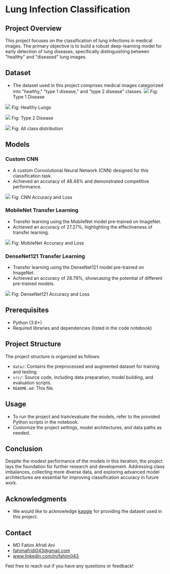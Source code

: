 # Lung Infection Classification

## Project Overview

This project focuses on the classification of lung infections in medical images. The primary objective is to build a robust deep-learning model for early detection of lung diseases, specifically distinguishing between "healthy" and "diseased" lung images.

## Dataset

- The dataset used in this project comprises medical images categorized into "healthy," "type 1 disease," and "type 2 disease" classes.
![](Photos/Unknown-8.png)
Fig: Type 1 Disease

![](Photos/Unknown-9.png)
Fig: Healthy Lungs

![](Photos/Unknown-10.png)
Fig: Type 2 Disease

![](Photos/Unknown-11.png)
Fig: All class distribution


## Models

### Custom CNN
- A custom Convolutional Neural Network (CNN) designed for this classification task.
- Achieved an accuracy of 48.48% and demonstrated competitive performance.

![](Photos/Unknown-12.png)
Fig: CNN Accuracy and Loss

### MobileNet Transfer Learning
- Transfer learning using the MobileNet model pre-trained on ImageNet.
- Achieved an accuracy of 27.27%, highlighting the effectiveness of transfer learning.

![](Photos/Unknown-13.png)
Fig: MobileNet Accuracy and Loss

### DenseNet121 Transfer Learning
- Transfer learning using the DenseNet121 model pre-trained on ImageNet.
- Achieved an accuracy of 28.79%, showcasing the potential of different pre-trained models.

![](Photos/Unknown-14.png)
Fig: DenseNet121 Accuracy and Loss

## Prerequisites

- Python (3.6+)
- Required libraries and dependencies (listed in the code notebook)

## Project Structure

The project structure is organized as follows:

- `data/`: Contains the preprocessed and augmented dataset for training and testing.
- `src/`: Source code, including data preparation, model building, and evaluation scripts.
- `README.md`: This file.

## Usage

- To run the project and train/evaluate the models, refer to the provided Python scripts in the notebook.
- Customize the project settings, model architectures, and data paths as needed.

## Conclusion

Despite the modest performance of the models in this iteration, the project lays the foundation for further research and development. Addressing class imbalances, collecting more diverse data, and exploring advanced model architectures are essential for improving classification accuracy in future work.

## Acknowledgments

- We would like to acknowledge [kaggle](https://www.kaggle.com/datasets/vikrantrajput/lungs-disease-data) for providing the dataset used in this project.

## Contact

- MD Fahim Afridi Ani
- fahimafridi043@gmail.com
- www.linkedin.com/in/fahim043

Feel free to reach out if you have any questions or feedback!

